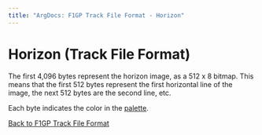 ```yaml
---
title: "ArgDocs: F1GP Track File Format - Horizon"
---
```


# Horizon (Track File Format)

The first 4,096 bytes represent the horizon image, as a 512 x 8 bitmap.
This means that the first 512 bytes represent the first horizontal line of the image,
the next 512 bytes are the second line, etc.

Each byte indicates the color in the [palette](/argdocs/misc/palette/).

[Back to F1GP Track File Format](/argdocs/file-formats/track/)
